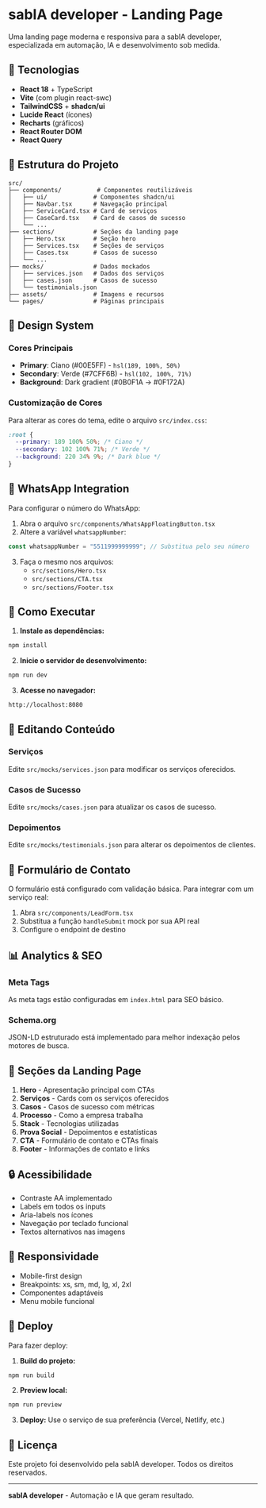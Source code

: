 # sabIA developer - Landing Page

Uma landing page moderna e responsiva para a sabIA developer, especializada em automação, IA e desenvolvimento sob medida.

## 🚀 Tecnologias

- **React 18** + TypeScript
- **Vite** (com plugin react-swc)
- **TailwindCSS** + **shadcn/ui**
- **Lucide React** (ícones)
- **Recharts** (gráficos)
- **React Router DOM**
- **React Query**

## 📁 Estrutura do Projeto

```
src/
├── components/          # Componentes reutilizáveis
│   ├── ui/             # Componentes shadcn/ui
│   ├── Navbar.tsx      # Navegação principal
│   ├── ServiceCard.tsx # Card de serviços
│   ├── CaseCard.tsx    # Card de casos de sucesso
│   └── ...
├── sections/           # Seções da landing page
│   ├── Hero.tsx        # Seção hero
│   ├── Services.tsx    # Seções de serviços
│   ├── Cases.tsx       # Casos de sucesso
│   └── ...
├── mocks/              # Dados mockados
│   ├── services.json   # Dados dos serviços
│   ├── cases.json      # Casos de sucesso
│   └── testimonials.json
├── assets/             # Imagens e recursos
└── pages/              # Páginas principais
```

## 🎨 Design System

### Cores Principais
- **Primary**: Ciano (#00E5FF) - `hsl(189, 100%, 50%)`
- **Secondary**: Verde (#7CFF6B) - `hsl(102, 100%, 71%)`
- **Background**: Dark gradient (#0B0F1A → #0F172A)

### Customização de Cores

Para alterar as cores do tema, edite o arquivo `src/index.css`:

```css
:root {
  --primary: 189 100% 50%; /* Ciano */
  --secondary: 102 100% 71%; /* Verde */
  --background: 220 34% 9%; /* Dark blue */
}
```

## 📱 WhatsApp Integration

Para configurar o número do WhatsApp:

1. Abra o arquivo `src/components/WhatsAppFloatingButton.tsx`
2. Altere a variável `whatsappNumber`:

```typescript
const whatsappNumber = "5511999999999"; // Substitua pelo seu número
```

3. Faça o mesmo nos arquivos:
   - `src/sections/Hero.tsx`
   - `src/sections/CTA.tsx`
   - `src/sections/Footer.tsx`

## 🚀 Como Executar

1. **Instale as dependências:**
```bash
npm install
```

2. **Inicie o servidor de desenvolvimento:**
```bash
npm run dev
```

3. **Acesse no navegador:**
```
http://localhost:8080
```

## 📝 Editando Conteúdo

### Serviços
Edite `src/mocks/services.json` para modificar os serviços oferecidos.

### Casos de Sucesso
Edite `src/mocks/cases.json` para atualizar os casos de sucesso.

### Depoimentos
Edite `src/mocks/testimonials.json` para alterar os depoimentos de clientes.

## 🔧 Formulário de Contato

O formulário está configurado com validação básica. Para integrar com um serviço real:

1. Abra `src/components/LeadForm.tsx`
2. Substitua a função `handleSubmit` mock por sua API real
3. Configure o endpoint de destino

## 📊 Analytics & SEO

### Meta Tags
As meta tags estão configuradas em `index.html` para SEO básico.

### Schema.org
JSON-LD estruturado está implementado para melhor indexação pelos motores de busca.

## 🎯 Seções da Landing Page

1. **Hero** - Apresentação principal com CTAs
2. **Serviços** - Cards com os serviços oferecidos  
3. **Casos** - Casos de sucesso com métricas
4. **Processo** - Como a empresa trabalha
5. **Stack** - Tecnologias utilizadas
6. **Prova Social** - Depoimentos e estatísticas
7. **CTA** - Formulário de contato e CTAs finais
8. **Footer** - Informações de contato e links

## 🔒 Acessibilidade

- Contraste AA implementado
- Labels em todos os inputs
- Aria-labels nos ícones
- Navegação por teclado funcional
- Textos alternativos nas imagens

## 📱 Responsividade

- Mobile-first design
- Breakpoints: xs, sm, md, lg, xl, 2xl
- Componentes adaptáveis
- Menu mobile funcional

## 🚀 Deploy

Para fazer deploy:

1. **Build do projeto:**
```bash
npm run build
```

2. **Preview local:**
```bash
npm run preview
```

3. **Deploy:** Use o serviço de sua preferência (Vercel, Netlify, etc.)

## 📄 Licença

Este projeto foi desenvolvido pela sabIA developer. Todos os direitos reservados.

---

**sabIA developer** - Automação e IA que geram resultado.